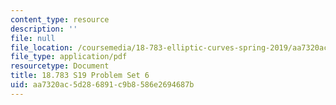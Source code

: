 ```yaml
---
content_type: resource
description: ''
file: null
file_location: /coursemedia/18-783-elliptic-curves-spring-2019/aa7320ac5d286891c9b8586e2694687b_MIT18_783S19_pset6.pdf
file_type: application/pdf
resourcetype: Document
title: 18.783 S19 Problem Set 6
uid: aa7320ac-5d28-6891-c9b8-586e2694687b
---
```

